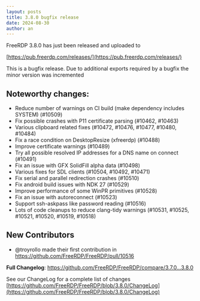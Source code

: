 ```yaml
---
layout: posts
title: 3.8.0 bugfix release
date: 2024-08-30
author: an
---
```


FreeRDP 3.8.0 has just been released and uploaded to

[https://pub.freerdp.com/releases/](https://pub.freerdp.com/releases/)

This is a bugfix release. Due to additional exports required by a bugfix the minor version was incremented

## Noteworthy changes:
 * Reduce number of warnings on CI build (make dependency includes SYSTEM) (#10509)
 * Fix possible crashes with P11 certificate parsing (#10462, #10463)
 * Various clipboard related fixes (#10472, #10476, #10477, #10480, #10484)
 * Fix a race condition on DesktopResize (xfreerdp) (#10488)
 * Improve certificate warnings (#10489)
 * Try all possible resolved IP addresses for a DNS name on connect (#10491)
 * Fix an issue with GFX SolidFill alpha data (#10498)
 * Various fixes for SDL clients (#10504, #10492, #10471)
 * Fix serial and parallel redirection crashes (#10510)
 * Fix android build issues with NDK 27 (#10529)
 * Improve performance of some WinPR primitives (#10528)
 * Fix an issue with autoreconnect (#10523)
 * Support ssh-askpass like password reading (#10516)
 * Lots of code cleanups to reduce clang-tidy warnings (#10531, #10525, #10521, #10520, #10519, #10518)

## New Contributors
* @troyrollo made their first contribution in https://github.com/FreeRDP/FreeRDP/pull/10516

**Full Changelog**: https://github.com/FreeRDP/FreeRDP/compare/3.7.0...3.8.0

See our ChangeLog for a complete list of changes [https://github.com/FreeRDP/FreeRDP/blob/3.8.0/ChangeLog](https://github.com/FreeRDP/FreeRDP/blob/3.8.0/ChangeLog)
